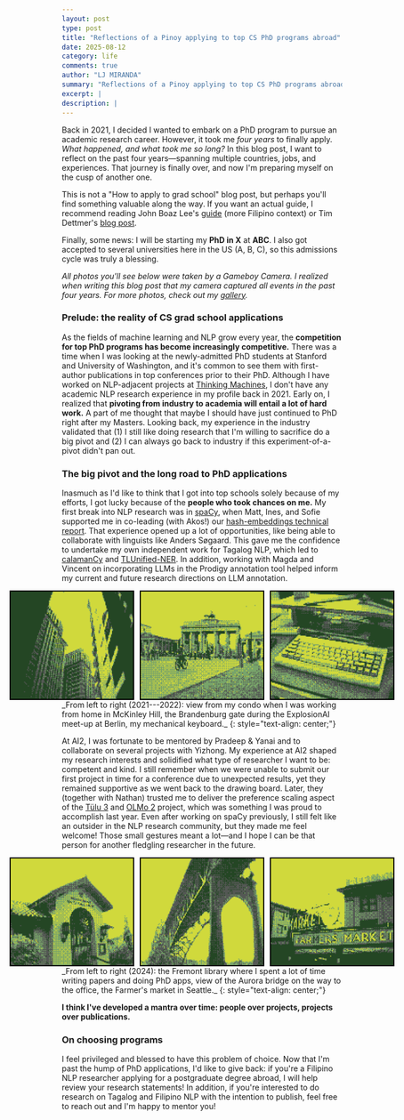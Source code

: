 ```yaml
---
layout: post
type: post
title: "Reflections of a Pinoy applying to top CS PhD programs abroad"
date: 2025-08-12
category: life
comments: true
author: "LJ MIRANDA"
summary: "Reflections of a Pinoy applying to top CS PhD programs abroad"
excerpt: |
description: |
---
```


<span class="firstcharacter">B</span>ack in 2021, I decided I wanted to embark on a PhD program to pursue an academic research career.
However, it took me *four years* to finally apply.
*What happened, and what took me so long?*
In this blog post, I want to reflect on the past four years&mdash;spanning multiple countries, jobs, and experiences.
That journey is finally over, and now I'm preparing myself on the cusp of another one.

This is not a "How to apply to grad school" blog post, but perhaps you'll find something valuable along the way.
If you want an actual guide, I recommend reading John Boaz Lee's [guide](https://drive.google.com/file/d/1N5ETwBh9dyLpxGRKIA9LXXJ_Jy44i1TP/view) (more Filipino context) or Tim Dettmer's [blog post](https://timdettmers.com/2018/11/26/phd-applications/).

Finally, some news: I will be starting my **PhD in X** at **ABC**.
I also got accepted to several universities here in the US (A, B, C), so this admissions cycle was truly a blessing.

*All photos you'll see below were taken by a Gameboy Camera. I realized when writing this blog post that my camera captured all events in the past four years. For more photos, check out my [gallery](/gallery).*


### Prelude: the reality of CS grad school applications

As the fields of machine learning and NLP grow every year, the **competition for top PhD programs has become increasingly competitive.**
There was a time when I was looking at the newly-admitted PhD students at Stanford and University of Washington, and it's common to see them with first-author publications in top conferences prior to their PhD.
Although I have worked on NLP-adjacent projects at [Thinking Machines](https://thinkingmachin.es/), I don't have any academic NLP research experience in my profile back in 2021.
Early on, I realized that **pivoting from industry to academia will entail a lot of hard work.**
A part of me thought that maybe I should have just continued to PhD right after my Masters.
Looking back, my experience in the industry validated that (1) I still like doing research that I'm willing to sacrifice do a big pivot and (2) I can always go back to industry if this experiment-of-a-pivot didn't pan out.

### The big pivot and the long road to PhD applications

Inasmuch as I'd like to think that I got into top schools solely because of my efforts, I got lucky because of the **people who took chances on me.**
My first break into NLP research was in [spaCy](https://spacy.io), when Matt, Ines, and Sofie supported me in co-leading (with Akos!) our [hash-embeddings technical report](https://arxiv.org/abs/2212.09255).
That experience opened up a lot of opportunities, like being able to collaborate with linguists like Anders S&oslash;gaard.
This gave me the confidence to undertake my own independent work for Tagalog NLP, which led to [calamanCy](https://aclanthology.org/2023.nlposs-1.1.pdf) and [TLUnified-NER](https://arxiv.org/abs/2311.07161).
In addition, working with Magda and Vincent on incorporating LLMs in the Prodigy annotation tool helped inform my current and future research directions on LLM annotation.


<div style="display: flex; justify-content: center;">
<img src="/assets/png/grad-school/skyscraper.png" width="220" style="border: 2px solid black; margin: 0 5px;">
<img src="/assets/png/grad-school/berlin.png" width="220" style="border: 2px solid black; margin: 0 5px;">
<img src="/assets/png/grad-school/remote.png" width="220" style="border: 2px solid black; margin: 0 5px;">
</div>
_From left to right (2021---2022): view from my condo when I was working from home in McKinley Hill, the Brandenburg gate during the ExplosionAI meet-up at Berlin, my mechanical keyboard._
{: style="text-align: center;"}

At AI2, I was fortunate to be mentored by Pradeep & Yanai and to collaborate on several projects with Yizhong. 
My experience at AI2 shaped my research interests and solidified what type of researcher I want to be: competent and kind. 
I still remember when we were unable to submit our first project in time for a conference due to unexpected results, yet they remained supportive as we went back to the drawing board. 
Later, they (together with Nathan) trusted me to deliver the preference scaling aspect of the [T&uuml;lu 3](https://allenai.org/papers/tulu-3-report.pdf) and [OLMo 2](https://allenai.org/olmo) project, which was something I was proud to accomplish last year. 
Even after working on spaCy previously, I still felt like an outsider in the NLP research community, but they made me feel welcome! 
Those small gestures meant a lot&mdash;and I hope I can be that person for another fledgling researcher in the future.

<div style="display: flex; justify-content: center;">
<img src="/assets/png/grad-school/library.png" width="220" style="border: 2px solid black; margin: 0 5px;">
<img src="/assets/png/grad-school/aurora.png" width="220" style="border: 2px solid black; margin: 0 5px;">
<img src="/assets/png/grad-school/market.png" width="220" style="border: 2px solid black; margin: 0 5px;">
</div>
_From left to right (2024): the Fremont library where I spent a lot of time writing papers and doing PhD apps, view of the Aurora bridge on the way to the office, the Farmer's market in Seattle._
{: style="text-align: center;"}

**I think I've developed a mantra over time: people over projects, projects over publications.**

### On choosing programs

<!-- (this is not the first paragraph)  -->
I feel privileged and blessed to have this problem of choice.
Now that I'm past the hump of PhD applications, I'd like to give back: if you're a Filipino NLP researcher applying for a postgraduate degree abroad, I will help review your research statements!
In addition, if you're interested to do research on Tagalog and Filipino NLP with the intention to publish, feel free to reach out and I'm happy to mentor you!


